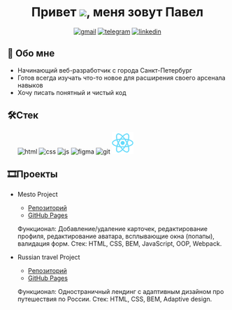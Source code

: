 
<h1 align="center">Привет <img src="https://github.com/blackcater/blackcater/raw/main/images/Hi.gif" height="32"/>, меня зовут Павел</h1>

<div align="center">
<a href="mailto:kiselev.pavel.job@gmail.com"><img src="https://img.shields.io/badge/Gmail-D14836?style=for-the-badge&logo=gmail&logoColor=white" alt="gmail"></a>
<a href="https://t.me/pahanavrik"><img src="https://img.shields.io/badge/Telegram-2CA5E0?style=for-the-badge&logo=telegram&logoColor=white" alt="telegram"></a>
<a href="https://www.linkedin.com/in/pavel-kiselev-201745233/"><img src="https://img.shields.io/badge/LinkedIn-0077B5?style=for-the-badge&logo=linkedin&logoColor=white" alt="linkedin"></a>
</div>


<h2 fonts-size="24px">👀 Обо мне</h2>
<ul>
  <li>Начинающий веб-разработчик с города Санкт-Петербург</li>
  <li>Готов всегда изучать что-то новое для расширения своего арсенала навыков</li>
  <li>Хочу писать понятный и чистый код</li>
</ul>

<h2>🛠Стек</h2>
<ul>
  <img width="50" src="https://user-images.githubusercontent.com/98909560/169148276-b5a41534-e46f-4c39-b69b-3612f4fb2d1c.png" alt="html">
  <img width="50" src="https://user-images.githubusercontent.com/98909560/169148480-356eb612-8826-43f0-b66a-b2b9660e0221.png" alt="css">
  <img width="50" src="https://user-images.githubusercontent.com/98909560/169148699-58058550-257c-4281-a165-831650359d0a.png" alt="js">
  <img width="50" src="https://user-images.githubusercontent.com/98909560/169148923-bca5e7fc-dbfa-43b9-9bb0-d57d3be820f7.png" alt="figma">
  <img width="50" src="https://user-images.githubusercontent.com/98909560/169149294-8549f32b-a450-4e88-be01-8d13b78f3532.png" alt="git">
  <img width="50" src="https://github.com/devicons/devicon/blob/master/icons/react/react-original.svg" alt="react">
  
</ul>

<h2>🎞Проекты</h2>

<ul>
  <li>Mesto Project</li>
  <ul>
    <li><a href="https://github.com/pahanavr/mesto">Репозиторий</a></li>
    <li><a href="https://pahanavr.github.io/mesto/">GitHub Pages</a></li>
  </ul>
  
  Функционал: Добавление/удаление карточек, редактирование профиля, редактирование аватара, всплывающие окна (попапы), валидация форм.
Стек: HTML, CSS, BEM, JavaScript, OOP, Webpack.
  
  <li>Russian travel Project</li>
  <ul>
    <li><a href="https://github.com/pahanavr/russian-travel">Репозиторий</a></li>
    <li><a href="https://pahanavr.github.io/russian-travel/">GitHub Pages</a></li>
  </ul>
  
  Функционал: Одностраничный лендинг с адаптивным дизайном про путешествия по России.
Стек: HTML, CSS, BEM, Adaptive design.
  
</ul>

<!---
pahanavr/pahanavr is a ✨ special ✨ repository because its `README.md` (this file) appears on your GitHub profile.
You can click the Preview link to take a look at your changes.
--->
